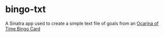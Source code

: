 # bingo-txt

A Sinatra app used to create a simple text file of goals from an [Ocarina of Time Bingo Card](http://speedrunslive.com/tools/oot-bingo)